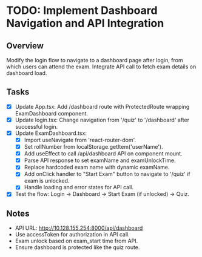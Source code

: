 # TODO: Implement Dashboard Navigation and API Integration

## Overview
Modify the login flow to navigate to a dashboard page after login, from which users can attend the exam. Integrate API call to fetch exam details on dashboard load.

## Tasks
- [x] Update App.tsx: Add /dashboard route with ProtectedRoute wrapping ExamDashboard component.
- [x] Update login.tsx: Change navigation from '/quiz' to '/dashboard' after successful login.
- [x] Update ExamDashboard.tsx:
  - [x] Import useNavigate from 'react-router-dom'.
  - [x] Set rollNumber from localStorage.getItem('userName').
  - [x] Add useEffect to call /api/dashboard API on component mount.
  - [x] Parse API response to set examName and examUnlockTime.
  - [x] Replace hardcoded exam name with dynamic examName.
  - [x] Add onClick handler to "Start Exam" button to navigate to '/quiz' if exam is unlocked.
  - [x] Handle loading and error states for API call.
- [x] Test the flow: Login -> Dashboard -> Start Exam (if unlocked) -> Quiz.

## Notes
- API URL: http://10.128.155.254:8000/api/dashboard
- Use accessToken for authorization in API call.
- Exam unlock based on exam_start time from API.
- Ensure dashboard is protected like the quiz route.

